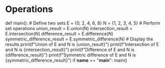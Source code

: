 # Operations
def main():
    # Define two sets
    E = {0, 2, 4, 6, 8}
    N = {1, 2, 3, 4, 5}
    # Perform set operations
    union_result = E.union(N)
    intersection_result = E.intersection(N)
    difference_result = E.difference(N)
    symmetric_difference_result = E.symmetric_difference(N)
    # Display the results
    print(f"Union of E and N is {union_result}")
    print(f"Intersection of E and N is {intersection_result}")
    print(f"Difference of E and N is {difference_result}")
    print(f"Symmetric difference of E and N is {symmetric_difference_result}")
if __name__ == "__main__":
    main()
